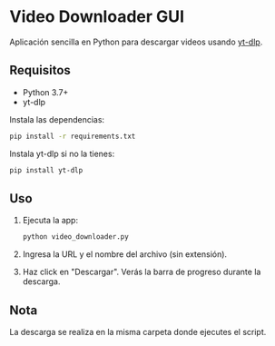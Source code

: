 # Video Downloader GUI

Aplicación sencilla en Python para descargar videos usando [yt-dlp](https://github.com/yt-dlp/yt-dlp).

## Requisitos

- Python 3.7+
- yt-dlp

Instala las dependencias:

```bash
pip install -r requirements.txt
```

Instala yt-dlp si no la tienes:

```bash
pip install yt-dlp
```

## Uso

1. Ejecuta la app:

    ```bash
    python video_downloader.py
    ```

2. Ingresa la URL y el nombre del archivo (sin extensión).
3. Haz click en "Descargar". Verás la barra de progreso durante la descarga.

## Nota

La descarga se realiza en la misma carpeta donde ejecutes el script.
